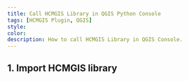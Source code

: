 ```yaml
---
title: Call HCMGIS Library in QGIS Python Console
tags: [HCMGIS Plugin, QGIS]
style: 
color: 
description: How to call HCMGIS Library in QGIS Console.
---
```

## 1. Import HCMGIS library


